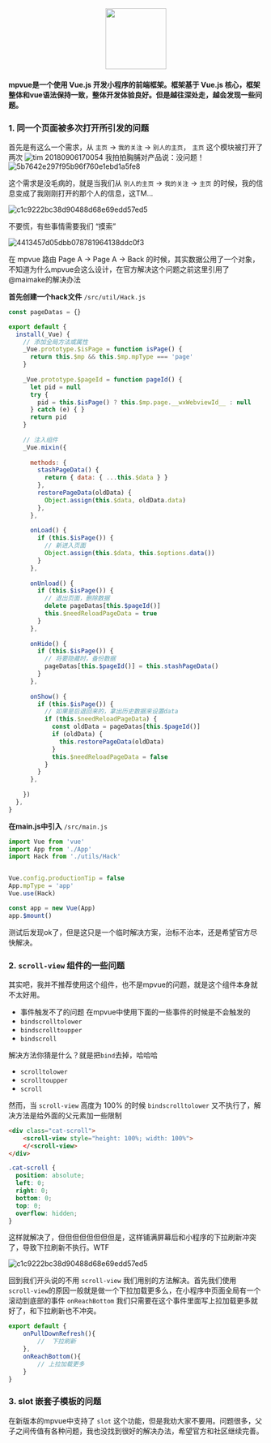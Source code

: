 <div align="center">
    <img src="https://raw.githubusercontent.com/Jon-Millent/blog/master/images/issue1/logo.png" width="120">
</div>

#### mpvue是一个使用 Vue.js 开发小程序的前端框架。框架基于 Vue.js 核心，框架整体和vue语法保持一致，整体开发体验良好。但是越往深处走，越会发现一些问题。

### 1. 同一个页面被多次打开所引发的问题
首先是有这么一个需求，从 `主页` -> `我的关注` -> `别人的主页`， `主页` 这个模块被打开了两次
![tim 20180906170054](https://raw.githubusercontent.com/Jon-Millent/blog/master/images/issue1/TIM%E6%88%AA%E5%9B%BE20180906170054.png)
我拍拍胸脯对产品说：没问题！
![5b7642e297f95b96f760e1ebd1a5fe8](https://raw.githubusercontent.com/Jon-Millent/blog/master/images/issue1/5b7642e297f95b96f760e1ebd1a5fe8.jpg)

这个需求是没毛病的，就是当我们从 `别人的主页` -> `我的关注` -> `主页` 的时候，我的信息变成了我刚刚打开的那个人的信息，这TM...  

![c1c9222bc38d90488d68e69edd57ed5](https://raw.githubusercontent.com/Jon-Millent/blog/master/images/issue1/c1c9222bc38d90488d68e69edd57ed5.jpg)

不要慌，有些事情需要我们 “摸索”   

![4413457d05dbb078781964138ddc0f3](https://raw.githubusercontent.com/Jon-Millent/blog/master/images/issue1/4413457d05dbb078781964138ddc0f3.jpg)


在 mpvue 路由 Page A -> Page A -> Back 的时候，其实数据公用了一个对象，不知道为什么mpvue会这么设计，在官方解决这个问题之前这里引用了 @maimake的解决办法

**首先创建一个hack文件** `/src/util/Hack.js`
```js
const pageDatas = {}

export default {
  install(_Vue) {
    // 添加全局方法或属性
    _Vue.prototype.$isPage = function isPage() {
      return this.$mp && this.$mp.mpType === 'page'
    }
    
    _Vue.prototype.$pageId = function pageId() {
      let pid = null
      try {
        pid = this.$isPage() ? this.$mp.page.__wxWebviewId__ : null
      } catch (e) { }
      return pid
    }
    
    // 注入组件
    _Vue.mixin({
      
      methods: {
        stashPageData() {
          return { data: { ...this.$data } }
        },
        restorePageData(oldData) {
          Object.assign(this.$data, oldData.data)
        },
      },
      
      onLoad() {
        if (this.$isPage()) {
          // 新进入页面
          Object.assign(this.$data, this.$options.data())
        }
      },
      
      onUnload() {
        if (this.$isPage()) {
          // 退出页面，删除数据
          delete pageDatas[this.$pageId()]
          this.$needReloadPageData = true
        }
      },
      
      onHide() {
        if (this.$isPage()) {
          // 将要隐藏时，备份数据
          pageDatas[this.$pageId()] = this.stashPageData()
        }
      },
      
      onShow() {
        if (this.$isPage()) {
          // 如果是后退回来的，拿出历史数据来设置data
          if (this.$needReloadPageData) {
            const oldData = pageDatas[this.$pageId()]
            if (oldData) {
              this.restorePageData(oldData)
            }
            this.$needReloadPageData = false
          }
        }
      },
      
    })
  },
}
```
**在main.js中引入** `/src/main.js`

```js
import Vue from 'vue'
import App from './App'
import Hack from './utils/Hack'


Vue.config.productionTip = false
App.mpType = 'app'
Vue.use(Hack)

const app = new Vue(App)
app.$mount()

```

测试后发现ok了，但是这只是一个临时解决方案，治标不治本，还是希望官方尽快解决。


### 2. `scroll-view` 组件的一些问题
其实吧，我并不推荐使用这个组件，也不是mpvue的问题，就是这个组件本身就不太好用。
* 事件触发不了的问题
在mpvue中使用下面的一些事件的时候是不会触发的
* `bindscrolltolower`
* `bindscrolltoupper`
* `bindscroll`  

解决方法你猜是什么？就是把`bind`去掉，哈哈哈  

* `scrolltolower`
* `scrolltoupper`
* `scroll`

然而，当 `scroll-view` 高度为 100% 的时候 `bindscrolltolower` 又不执行了，解决方法是给外面的父元素加一些限制
```html
<div class="cat-scroll">
    <scroll-view style="height: 100%; width: 100%">
    </<scroll-view>
</div>
```

```css
.cat-scroll {
  position: absolute;
  left: 0;
  right: 0;
  bottom: 0;
  top: 0;
  overflow: hidden;
}
```
这样就解决了，但但但但但但但但是，这样铺满屏幕后和小程序的下拉刷新冲突了，导致下拉刷新不执行。WTF

![c1c9222bc38d90488d68e69edd57ed5](https://raw.githubusercontent.com/Jon-Millent/blog/master/images/issue1/c1c9222bc38d90488d68e69edd57ed5.jpg)

回到我们开头说的不用 `scroll-view` 我们用别的方法解决。首先我们使用 `scroll-view`的原因一般就是做一个下拉加载更多么，在小程序中页面全局有一个滚动到底部的事件 `onReachBottom` 我们只需要在这个事件里面写上拉加载更多就好了，和下拉刷新也不冲突。

```js
export default {
    onPullDownRefresh(){
        //  下拉刷新
    },
    onReachBottom(){
        // 上拉加载更多
    }
}

```
### 3. slot 嵌套子模板的问题
在新版本的mpvue中支持了 `slot` 这个功能，但是我劝大家不要用。问题很多，父子之间传值有各种问题，我也没找到很好的解决办法，希望官方和社区继续完善。
